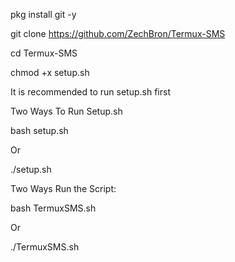 pkg install git -y

git clone https://github.com/ZechBron/Termux-SMS

cd Termux-SMS

chmod +x setup.sh

It is recommended to run setup.sh first

Two Ways To Run Setup.sh

bash setup.sh

Or

./setup.sh

Two Ways Run the Script:

bash TermuxSMS.sh

Or

./TermuxSMS.sh
